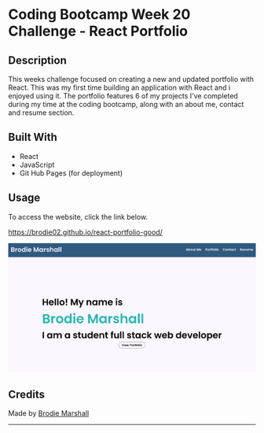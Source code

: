 # Coding Bootcamp Week 20 Challenge - React Portfolio

## Description

This weeks challenge focused on creating a new and updated portfolio with React. This was my first time building an application with React and i enjoyed using it. The portfolio features 6 of my projects I've completed during my time at the coding bootcamp, along with an about me, contact and resume section.

## Built With

- React
- JavaScript
- Git Hub Pages (for deployment)

## Usage

To access the website, click the link below.

https://brodie02.github.io/react-portfolio-good/

![homepage](./public/webpage.png)

## Credits

Made by [Brodie Marshall](https://github.com/brodie02)

---
